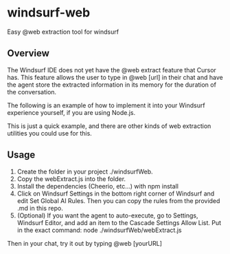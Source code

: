 # windsurf-web
Easy @web extraction tool for windsurf

## Overview

The Windsurf IDE does not yet have the @web extract feature that Cursor has. This feature allows the user to type in @web [url] in their chat and have the agent store the extracted information in its memory for the duration of the conversation.

The following is an example of how to implement it into your Windsurf experience yourself, if you are using Node.js. 

This is just a quick example, and there are other kinds of web extraction utilities you could use for this.

## Usage

1. Create the folder in your project ./windsurfWeb.
2. Copy the webExtract.js into the folder.
3. Install the dependencies (Cheerio, etc...) with npm install
4. Click on Windsurf Settings in the bottom right corner of Windsurf and edit Set Global AI Rules. Then you can copy the rules from the provided .md in this repo.
5. (Optional) If you want the agent to auto-execute, go to Settings, Windsurf Editor, and add an item to the Cascade Settings Allow List. Put in the exact command: node ./windsurfWeb/webExtract.js

Then in your chat, try it out by typing @web [yourURL]
